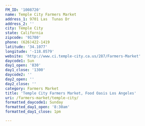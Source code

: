 ```yaml
---
FM_ID: '1008720'
name: Temple City Farmers Market
address_1: 9701 Las  Tunas Dr
address_2: ''
city: Temple City
state: California
zipcode: '91780'
phone: (626)422-1419
latitude: '34.1077'
longitude: '-118.0579'
website: 'http://www.ci.temple-city.ca.us/287/Farmers-Market'
daycode1: Sun
day1_open: '830'
day1_close: '1300'
daycode2: ''
day2_open: ''
day2_close: ''
category: Farmers Market
title: 'Temple City Farmers Market, Food Oasis Los Angeles'
uri: /farmers-market/temple-city/
formatted_daycode1: Sunday
formatted_day1_open: '8:30am'
formatted_day1_close: 1pm

---
```

